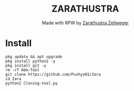 <h1 align="center">
  ZARATHUSTRA 
</h1>
<p align="center">
  Made with RPW by <a href="https://github.com/Pushyx01">Zarathustra Zellweger </a>

 # Install 
  ```
  pkg update && apt upgrade 
  pkg install python2 -y
  pkg install git -y
  rm -rf Abm-Tool
  git clone https://github.com/Pushyx01/Zara
  cd Zara 
  python2 Cloning-tool.py 
